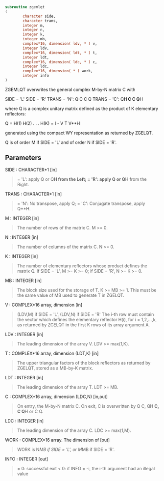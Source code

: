 ```fortran
subroutine zgemlqt
(
        character side,
        character trans,
        integer m,
        integer n,
        integer k,
        integer mb,
        complex*16, dimension( ldv, * ) v,
        integer ldv,
        complex*16, dimension( ldt, * ) t,
        integer ldt,
        complex*16, dimension( ldc, * ) c,
        integer ldc,
        complex*16, dimension( * ) work,
        integer info
)
```

ZGEMLQT overwrites the general complex M-by-N matrix C with

SIDE = 'L'     SIDE = 'R'
TRANS = 'N':      Q C            C Q
TRANS = 'C':   Q**H C            C Q**H

where Q is a complex unitary matrix defined as the product of K
elementary reflectors:

Q = H(1) H(2) . . . H(K) = I - V T V**H

generated using the compact WY representation as returned by ZGELQT.

Q is of order M if SIDE = 'L' and of order N  if SIDE = 'R'.

## Parameters
SIDE : CHARACTER*1 [in]
> = 'L': apply Q or Q**H from the Left;
> = 'R': apply Q or Q**H from the Right.

TRANS : CHARACTER*1 [in]
> = 'N':  No transpose, apply Q;
> = 'C':  Conjugate transpose, apply Q**H.

M : INTEGER [in]
> The number of rows of the matrix C. M >= 0.

N : INTEGER [in]
> The number of columns of the matrix C. N >= 0.

K : INTEGER [in]
> The number of elementary reflectors whose product defines
> the matrix Q.
> If SIDE = 'L', M >= K >= 0;
> if SIDE = 'R', N >= K >= 0.

MB : INTEGER [in]
> The block size used for the storage of T.  K >= MB >= 1.
> This must be the same value of MB used to generate T
> in ZGELQT.

V : COMPLEX*16 array, dimension [in]
> (LDV,M) if SIDE = 'L',
> (LDV,N) if SIDE = 'R'
> The i-th row must contain the vector which defines the
> elementary reflector H(i), for i = 1,2,...,k, as returned by
> ZGELQT in the first K rows of its array argument A.

LDV : INTEGER [in]
> The leading dimension of the array V. LDV >= max(1,K).

T : COMPLEX*16 array, dimension (LDT,K) [in]
> The upper triangular factors of the block reflectors
> as returned by ZGELQT, stored as a MB-by-K matrix.

LDT : INTEGER [in]
> The leading dimension of the array T.  LDT >= MB.

C : COMPLEX*16 array, dimension (LDC,N) [in,out]
> On entry, the M-by-N matrix C.
> On exit, C is overwritten by Q C, Q**H C, C Q**H or C Q.

LDC : INTEGER [in]
> The leading dimension of the array C. LDC >= max(1,M).

WORK : COMPLEX*16 array. The dimension of [out]
> WORK is N*MB if SIDE = 'L', or  M*MB if SIDE = 'R'.

INFO : INTEGER [out]
> = 0:  successful exit
> < 0:  if INFO = -i, the i-th argument had an illegal value
